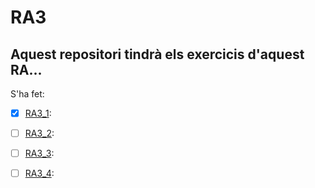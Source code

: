 # RA3

## Aquest repositori tindrà els exercicis d'aquest RA...

S'ha fet:

 - [x] [RA3_1](#TODO):
 - [ ] [RA3_2](#TODO):
 - [ ] [RA3_3](#TODO):
 - [ ] [RA3_4](#TODO):

